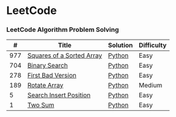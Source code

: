 # LeetCode
### LeetCode Algorithm Problem Solving


| # | Title | Solution | Difficulty |
|---| ----- | -------- | ---------- |
|977|[Squares of a Sorted Array](https://leetcode.com/problems/squares-of-a-sorted-array) | [Python](./algorithms/python/SquareSortedArr/squaresSortedArr.py) |Easy|
|704|[Binary Search](https://leetcode.com/problems/binary-search/) | [Python](./algorithms/python/BinarySearch/BinarySearch.py) |Easy|
|278|[First Bad Version](https://leetcode.com/problems/first-bad-version) | [Python](./algorithms/python/FirstBadVersion/FirstBadVersion.py) |Easy|
|189|[Rotate Array](https://leetcode.com/problems/rotate-array) | [Python](./algorithms/python/RotateArray/rotateArray.py) |Medium|
|5|[Search Insert Position](https://leetcode.com/problems/search-insert-position) | [Python](./algorithms/python/SearchInsertPosition/searchInsertPosition.py) |Easy|
|1|[Two Sum](https://leetcode.com/problems/two-sum) | [Python](./algorithms/python/TwoSum/twoSum.py) |Easy|

